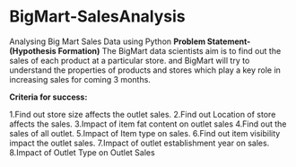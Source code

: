 # BigMart-SalesAnalysis
Analysing Big Mart Sales Data using Python 
**Problem Statement- (Hypothesis Formation)**
The BigMart data scientists aim is to find out the sales of each product at a particular store.
and BigMart will try to understand the properties of products and stores which play a key role in increasing sales for coming 3 months.

**Criteria for success:**

1.Find out store size affects the outlet sales.
2.Find out Location of store affects the sales. 
3.Impact of item fat content on outlet sales
4.Find out the sales of all outlet. 
5.Impact of Item type on sales.
6.Find out item visibility impact the outlet sales.
7.Impact of outlet establishment year on sales.
8.Impact of Outlet Type on Outlet Sales


